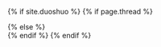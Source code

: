 <!--define the duoshuo plugin-->
{% if site.duoshuo %}
	{% if page.thread %}
	<div class="ds-thread" data-thread-key="{{ page.thread }}" data-url="{{ site.url }}{{ page.url }}" data-title="{{ page.title }}" />
	{% else %}
	<div class="ds-thread" />
	{% endif %}	
	<script type="text/javascript">
	var duoshuoQuery = {short_name:"{{ site.duoshuo }}"};
	(function() {
		var ds = document.createElement('script');
		ds.type = 'text/javascript';ds.async = true;
		ds.src = 'http://static.duoshuo.com/embed.js';
		ds.charset = 'UTF-8';
		(document.getElementsByTagName('head')[0] 
		|| document.getElementsByTagName('body')[0]).appendChild(ds);
	})();
	</script>
{% endif %}

<!-- JiaThis Button BEGIN -->
<script type="text/javascript" >
var jiathis_config={
	summary:"",
	ralateuid:{
		"tsina":"hopehook"
	},
	showClose:true,
	shortUrl:false,
	hideMore:false
}
</script>
<script type="text/javascript" src="http://v3.jiathis.com/code/jiathis_r.js?btn=r.gif&move=0" charset="utf-8"></script>
<!-- JiaThis Button END -->
